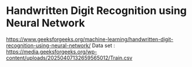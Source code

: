 # Handwritten Digit Recognition using Neural Network
https://www.geeksforgeeks.org/machine-learning/handwritten-digit-recognition-using-neural-network/
Data set : https://media.geeksforgeeks.org/wp-content/uploads/20250407132659565012/Train.csv
